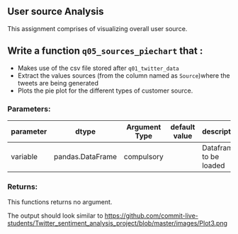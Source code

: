 ## User source Analysis

This assignment comprises of visualizing overall user source.


## Write a function `q05_sources_piechart` that :
- Makes use of the csv file stored after `q01_twitter_data` 
- Extract the values sources (from the column named as `Source`)where the tweets are being generated 
- Plots the pie plot for the different types of customer source.

### Parameters:

| parameter | dtype          | Argument Type | default value | description                   |
|-----------|----------------|---------------|---------------|-------------------------------|
| variable  |pandas.DataFrame| compulsory    |               | Dataframe to be loaded        |


### Returns:

This functions returns no argument.

The output should look similar to https://github.com/commit-live-students/Twitter_sentiment_analysis_project/blob/master/images/Plot3.png